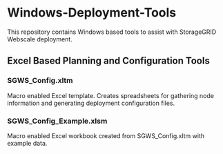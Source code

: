 # Windows-Deployment-Tools
This repository contains Windows based tools to assist with StorageGRID Webscale deployment.

## Excel Based Planning and Configuration Tools

### SGWS_Config.xltm
Macro enabled Excel template. Creates spreadsheets for gathering node information and generating deployment configuration files.

### SGWS_Config_Example.xlsm
Macro enabled Excel workbook created from SGWS_Config.xltm with example data.
